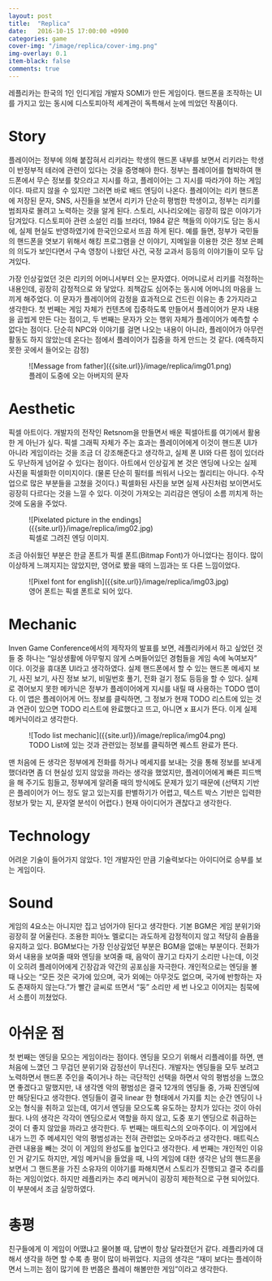 ```yaml
---
layout: post
title:  "Replica"
date:   2016-10-15 17:00:00 +0900
categories: game
cover-img: "/image/replica/cover-img.png"
img-overlay: 0.1
item-black: false
comments: true
---
```


레플리카는 한국의 1인 인디게임 개발자 SOMI가 만든 게임이다. 핸드폰을 조작하는 UI를 가지고 있는 동시에 디스토피아적 세계관이 독특해서 눈에 띄었던 작품이다.

# Story

플레이어는 정부에 의해 붙잡혀서 리키라는 학생의 핸드폰 내부를 보면서 리키라는 학생이 반정부적 테러에 관련이 있다는 것을 증명해야 한다. 정부는 플레이어를 협박하여 핸드폰에서 무슨 정보를 찾으라고 지시를 하고, 플레이어는 그 지시를 따라가야 하는 게임이다. 따르지 않을 수 있지만 그러면 바로 배드 엔딩이 나온다.
플레이어는 리키 핸드폰에 저장된 문자, SNS, 사진들을 보면서 리키가 단순히 평범한 학생이고, 정부는 리키를 범죄자로 몰려고 노력하는 것을 알게 된다.
스토리, 시나리오에는 굉장히 많은 이야기가 담겨있다. 디스토피아 관련 소설인 리틀 브라더, 1984 같은 책들의 이야기도 담는 동시에, 실제 현실도 반영하였기에 한국인으로서 뜨끔 하게 된다. 예를 들면, 정부가 국민들의 핸드폰을 엿보기 위해서 해킹 프로그램을 산 이야기, 지메일을 이용한 것은 정보 은폐의 의도가 보인다면서 구속 영창이 나왔던 사건, 국정 교과서 등등의 이야기들이 모두 담겨있다. 

가장 인상깊었던 것은 리키의 어머니서부터 오는 문자였다. 어머니로서 리키를 걱정하는 내용인데, 굉장히 감정적으로 와 닿았다. 죄책감도 심어주는 동시에 어머니의 마음을 느끼게 해주었다. 이 문자가 플레이어의 감정을 효과적으로 건드린 이유는 총 2가지라고 생각한다. 첫 번째는 게임 자체가 컨텐츠에 집중하도록 만들어서 플레이어가 문자 내용을 곱씹게 만든 다는 점이고, 두 번째는 문자가 오는 행위 자체가 플레이어가 예측할 수 없다는 점이다. 단순히 NPC와 이야기를 걸면 나오는 내용이 아니라, 플레이어가 아무런 활동도 하지 않았는데 온다는 점에서 플레이어가 집중을 하게 만드는 것 같다. (예측하지 못한 곳에서 들어오는 감정)

<figure markdown="1">
![Message from father]({{site.url}}/image/replica/img01.png)
<figcaption>
플레이 도중에 오는 아버지의 문자
</figcaption>
</figure>

# Aesthetic

픽셀 아트이다. 개발자의 전작인 Retsnom을 만들면서 배운 픽셀아트를 여기에서 활용한 게 아닌가 싶다. 픽셀 그래픽 자체가 주는 효과는 플레이어에게 이것이 핸드폰 UI가 아니라 게임이라는 것을 조금 더 강조해준다고 생각하고, 실제 폰 UI와 다른 점이 있더라도 무난하게 넘어갈 수 있다는 점이다. 
아트에서 인상깊게 본 것은 엔딩에 나오는 실제 사진을 픽셀화한 이미지이다. (물론 단순히 필터를 씌워서 나오는 퀄리티는 아니다. 수작업으로 많은 부분들을 고쳤을 것이다.) 픽셀화된 사진을 보면 실제 사진처럼 보이면서도 굉장히 다르다는 것을 느낄 수 있다. 이것이 가져오는 괴리감은 엔딩이 소름 끼치게 하는 것에 도움을 주었다.

<figure markdown="1">
![Pixelated picture in the endings]({{site.url}}/image/replica/img02.jpg)
<figcaption>
픽셀로 그려진 엔딩 이미지.
</figcaption>
</figure>

조금 아쉬웠던 부분은 한글 폰트가 픽셀 폰트(Bitmap Font)가 아니었다는 점이다. 많이 이상하게 느껴지지는 않았지만, 영어로 봤을 때의 느낌과는 또 다른 느낌이었다.

<figure markdown="1">
![Pixel font for english]({{site.url}}/image/replica/img03.jpg)
<figcaption>
영어 폰트는 픽셀 폰트로 되어 있다.
</figcaption>
</figure>

# Mechanic

Inven Game Conference에서의 제작자의 발표를 보면, 레플리카에서 하고 싶었던 것들 중 하나는 “일상생활에 아무렇지 않게 스며들어있던 경험들을 게임 속에 녹여보자” 이다. 이것을 휴대폰 UI라고 생각하였다.
실제 핸드폰에서 할 수 있는 핸드폰 메세지 보기, 사진 보기, 사진 정보 보기, 비밀번호 풀기, 전화 걸기 정도 등등을 할 수 있다. 실제로 겪어보지 못한 메카닉은 정부가 플레이어에게 지시를 내릴 때 사용하는 TODO 앱이다. 이 앱은 플레이어게 어느 정보를 클릭하면, 그 정보가 현재 TODO 리스트에 있는 것과 연관이 있으면 TODO 리스트에 완료했다고 뜨고, 아니면 x 표시가 뜬다. 이게 실제 메커닉이라고 생각한다.

<figure markdown="1">
![Todo list mechanic]({{site.url}}/image/replica/img04.png)
<figcaption>
TODO List에 있는 것과 관련있는 정보를 클릭하면 퀘스트 완료가 뜬다.
</figcaption>
</figure>

맨 처음에 든 생각은 정부에게 전화를 하거나 메세지를 보내는 것을 통해 정보를 보내게 했더라면 좀 더 현실성 있지 않았을 까라는 생각을 했었지만, 플레이어에게 빠른 피드백을 해 주기도 힘들고, 정부에게 알려줄 때의 방식에도 문제가 있기 때문에 (선택지 기반은 플레이어가 어느 정도 알고 있는지를 판별하기가 어렵고, 텍스트 박스 기반은 입력한 정보가 맞는 지, 문자열 분석이 어렵다.) 현재 아이디어가 괜찮다고 생각한다.

# Technology

어려운 기술이 들어가지 않았다. 1인 개발자인 만큼 기술력보다는 아이디어로 승부를 보는 게임이다.

# Sound

게임의 4요소는 아니지만 집고 넘어가야 된다고 생각한다. 기본 BGM은 게임 분위기와 굉장히 잘 어울린다. 조용한 피아노 멜로디는 과도하게 감정적이지 않고 적당히 슬픔을 유지하고 있다. 
BGM보다는 가장 인상깊었던 부분은 BGM을 없애는 부분이다. 전화가 와서 내용을 보여줄 때와 엔딩을 보여줄 때, 음악이 끊기고 타자기 소리만 나는데, 이것이 오히려 플레이어에게 긴장감과 약간의 공포심을 자극한다. 개인적으로는 엔딩을 볼 때 나오는 “모든 것은 국가에 있으며, 국가 외에는 아무것도 없으며, 국가에 반항하는 자도 존재하지 않는다.”가 빨간 글씨로 뜨면서 “둥” 소리만 세 번 나오고 이어지는 침묵에서 소름이 끼쳤었다.

# 아쉬운 점

첫 번째는 엔딩을 모으는 게임이라는 점이다. 엔딩을 모으기 위해서 리플레이를 하면, 맨 처음에 느꼈던 그 무겁던 분위기와 감정선이 무너진다. 개발자는 엔딩들을 모두 보려고 노력하면서 핸드폰 주인을 죽이거나 하는 극단적인 선택을 하면서 악의 평범성을 느꼈으면 좋겠다고 말했지만, 내 생각엔 악의 평범성은 결국 12개의 엔딩들 중, 가짜 진엔딩에만 해당된다고 생각한다. 엔딩들이 결국 linear 한 형태에서 가지를 치는 순간 엔딩이 나오는 형식을 취하고 있는데, 여기서 엔딩을 모으도록 유도하는 장치가 있다는 것이 아쉬웠다. 나의 생각은 각각이 엔딩으로서 역할을 하지 않고, 도중 포기 엔딩으로 취급하는 것이 더 좋지 않았을 까라고 생각한다.
두 번째는 매트릭스의 오마주이다. 이 게임에서 내가 느낀 주 메세지인 악의 평범성과는 전혀 관련없는 오마주라고 생각한다. 매트릭스 관련 내용을 빼는 것이 이 게임의 완성도를 높인다고 생각한다.
세 번째는 개인적인 이유인 거 같기도 하지만, 게임 메커닉을 들었을 때, 나의 게임에 대한 생각은 남의 핸드폰을 보면서 그 핸드폰을 가진 소유자의 이야기를 파해치면서 스토리가 진행되고 결국 추리를 하는 게임이었다. 하지만 레플리카는 추리 메커닉이 굉장히 제한적으로 구현 되어있다. 이 부분에서 조금 실망하였다.

# 총평

친구들에게 이 게임이 어땠냐고 물어볼 때, 답변이 항상 달라졌던거 같다. 레플리카에 대해서 생각을 하면 할 수록 총 평이 많이 바뀌었다. 지금의 생각은 “재미 보다는 플레이하면서 느끼는 점이 많기에 한 번쯤은 플레이 해볼만한 게임”이라고 생각한다.
